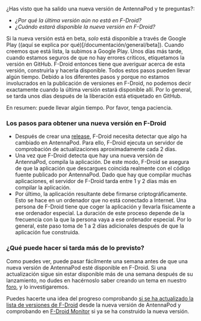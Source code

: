 ¿Has visto que ha salido una nueva versión de AntennaPod y te preguntas?:

* *¿Por qué la última versión aún no está en F-Droid?*
* *¿Cuándo estará disponible la nueva versión en F-Droid?*

Si la nueva versión está en beta, *solo* está disponible a través de Google Play ((aquí se explica por qué)[/documentación/general/beta]). Cuando creemos que está lista, la subimos a Google Play. Unos días más tarde, cuando estamos seguros de que no hay errores críticos, etiquetamos la versión en GitHub. F-Droid entonces tiene que averiguar acerca de esta versión, construirla y hacerla disponible. Todos estos pasos pueden llevar algún tiempo. Debido a los diferentes pasos y porque no estamos involucrados en la publicación de versiones en F-Droid, no podemos decir exactamente cuando la última versión estará disponible allí. Por lo general, se tarda unos días después de la liberación está etiquetado en GitHub.

En resumen: puede llevar algún tiempo. Por favor, tenga paciencia.

### Los pasos para obtener una nueva versión en F-Droid

- Después de crear una [release](https://github.com/AntennaPod/AntennaPod/releases), F-Droid necesita detectar que algo ha cambiado en AntennaPod. Para ello, F-Droid ejecuta un servidor de comprobación de actualizaciones aproximadamente cada 2 días.
- Una vez que F-Droid detecta que hay una nueva versión de AntennaPod, compila la aplicación. De este modo, F-Droid se asegura de que la aplicación que descargues coincida realmente con el código fuente publicado por AntennaPod. Dado que hay que compilar muchas aplicaciones, el servidor de F-Droid tarda entre 1 y 2 días más en compilar la aplicación.
- Por último, la aplicación resultante debe firmarse criptográficamente. Esto se hace en un ordenador que no está conectado a Internet. Una persona de F-Droid tiene que coger la aplicación y llevarla físicamente a ese ordenador especial. La duración de este proceso depende de la frecuencia con la que la persona vaya a ese ordenador especial. Por lo general, este paso toma de 1 a 2 días adicionales después de que la aplicación fue construida.

### ¿Qué puede hacer si tarda más de lo previsto?

Como puedes ver, puede pasar fácilmente una semana antes de que una nueva versión de AntennaPod esté disponible en F-Droid. Si una actualización sigue sin estar disponible más de una semana después de su lanzamiento, no dudes en hacérnoslo saber creando un tema en nuestro [foro](https://forum.antennapod.org/), y lo investigaremos.

Puedes hacerte una idea del progreso comprobando [si se ha actualizado la lista de versiones de F-Droid](https://gitlab.com/fdroid/fdroiddata/-/commits/master?search=Update+known+apks) desde la nueva versión de AntennaPod y comprobando en [F-Droid Monitor](https://monitor.f-droid.org/builds/build) si ya se ha construido la nueva versión.
